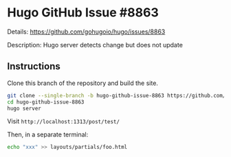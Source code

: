 # Hugo GitHub Issue #8863

Details: <https://github.com/gohugoio/hugo/issues/8863>

Description: Hugo server detects change but does not update 

## Instructions

Clone this branch of the repository and build the site.

```bash
git clone --single-branch -b hugo-github-issue-8863 https://github.com/jmooring/hugo-testing hugo-github-issue-8863
cd hugo-github-issue-8863
hugo server
```

Visit `http://localhost:1313/post/test/`

Then, in a separate terminal:

```bash
echo "xxx" >> layouts/partials/foo.html
```
